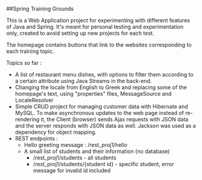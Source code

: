 ##Spring Training Grounds

This is a Web Application project for experimenting with different features of 
Java and Spring. It's meant for personal testing and experimentation only, 
created to avoid setting up new projects for each test. 

The homepage contains buttons that link to the websites corresponding to each 
training topic. 

Topics so far :

* A list of restaurant menu dishes, with options to filter them according to 
a certain attribute using Java Streams in the back-end.
* Changing the locale from English to Greek and replacing some of the homepage's
text, using "properties" files, MessageSource and LocaleResolver
* Simple CRUD project for managing customer data with Hibernate and MySQL.
To make asynchronous updates to the web page instead of re-rendering it, 
the Client (browser) sends Ajax requests with JSON data and the server responds
with JSON data as well. Jackson was used as a dependency for object mapping.
* REST endpoints :
    * Hello greeting message : /rest_proj1/hello
    * A small list of students and their information (no database)
        * /rest_proj1/students - all students
        * /rest_proj1/students/{student id} - specific student, error message 
        for invalid id included
